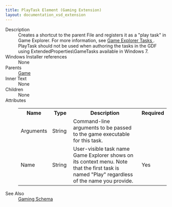 ```yaml
---
title: PlayTask Element (Gaming Extension)
layout: documentation_xsd_extension
---
```

<dl>
  <dt>Description</dt>
  <dd>                 Creates a shortcut to the parent File and registers it as a "play task" in Game Explorer. For more information, see                 <a href="http://msdn.microsoft.com/library/bb173450.aspx" target="_blank">                     Game Explorer Tasks                 </a>.  PlayTask should not be used when authoring the tasks in the GDF using ExtendedProperties\GameTasks available in Windows 7.             </dd>
  <dt>Windows Installer references</dt>
  <dd>None</dd>
  <dt>Parents</dt>
  <dd>
    <a href="../gaming/game" class="extension">Game</a>
  </dd>
  <dt>Inner Text</dt>
  <dd>None</dd>
  <dt>Children</dt>
  <dd>None</dd>
  <dt>Attributes</dt>
  <dd>
    <table cellspacing="0" cellpadding="0" class="schema">
      <tr>
        <th width="15%">Name</th>
        <th width="15%">Type</th>
        <th width="65%">Description</th>
        <th width="15%">Required</th>
      </tr>
      <tr>
        <td>Arguments</td>
        <td>String</td>
        <td>Command-line arguments to be passed to the game executable for this task.</td>
        <td>&nbsp;</td>
      </tr>
      <tr>
        <td>Name</td>
        <td>String</td>
        <td>User-visible task name Game Explorer shows on its context menu. Note that the first task is named "Play" regardless of the name you provide.</td>
        <td>Yes</td>
      </tr>
    </table>
  </dd>
  <dt>See Also</dt>
  <dd>
    <a href="../gaming">Gaming Schema</a>
  </dd>
</dl>
